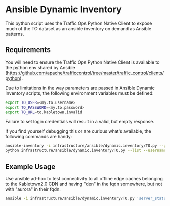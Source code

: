 <!--
    Licensed to the Apache Software Foundation (ASF) under one
    or more contributor license agreements.  See the NOTICE file
    distributed with this work for additional information
    regarding copyright ownership.  The ASF licenses this file
    to you under the Apache License, Version 2.0 (the
    "License"); you may not use this file except in compliance
    with the License.  You may obtain a copy of the License at

      http://www.apache.org/licenses/LICENSE-2.0

    Unless required by applicable law or agreed to in writing,
    software distributed under the License is distributed on an
    "AS IS" BASIS, WITHOUT WARRANTIES OR CONDITIONS OF ANY
    KIND, either express or implied.  See the License for the
    specific language governing permissions and limitations
    under the License.
-->
# Ansible Dynamic Inventory

This python script uses the Traffic Ops Python Native Client to expose much of the TO dataset as an ansible inventory on demand as Ansible patterns.

## Requirements
You will need to ensure the Traffic Ops Python Native Client is available to the python env shared by Ansible (https://github.com/apache/trafficcontrol/tree/master/traffic_control/clients/python).

Due to limitations in the way parameters are passed in Ansible Dynamic Inventory scripts, the following environment variables must be defined:
```bash session
export TO_USER=<my.to.username>
export TO_PASSWORD=<my.to.password>
export TO_URL=to.kabletown.invalid
```
Failure to set login credentials will result in a valid, but empty response.

If you find yourself debugging this or are curious what's available, the following commands are handy:
```bash session
ansible-inventory -i infrastructure/ansible/dynamic.inventory/TO.py --graph --vars > ansible.inventory.txt
python infrastructure/ansible/dynamic.inventory/TO.py --list --username "<my.to.username>" --username "<my.to.password>" --url "to.kabletown.invalid" --verify_cert true
```

## Example Usage
Use ansible ad-hoc to test connectivity to all offline edge caches belonging to the Kabletown2.0 CDN and having "den" in the fqdn somewhere, but not with "aurora" in their fqdn.
```bash session
ansible -i infrastructure/ansible/dynamic.inventory/TO.py 'server_status|OFFLINE:&server_type|EDGE:&server_cdnName|Kabletown2.0:&*den*:!*aurora*' -m ping
```
